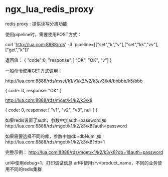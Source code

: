 # ngx_lua_redis_proxy

redis proxy : 提供读写分离功能

使用pipeline时，需要使用POST方式： 

curl 'http://lua.com:8888/rds' -d 'pipeline=[["set","k","v"],["set","kk","vv"],["get","k"]]'

返回值：
{
  "code":0,
  "response":[
    "OK",
    "OK",
    "v"]
}

一般命令使用GET方式调用：


http://lua.com:8888/rds/mset/k1/v1/k2/v2/k3/v3/k4/bbbbb/k5/bbb

{
  code: 0,
  response: "OK"
}


http://lua.com:8888/rds/mget/k1/k2/k3/k8

{
  code: 0,
  response: [
    "v1",
    "v2",
    "v3",
    null
  ]
}


如果redis设置了auth，参数中加auth=password,如http://lua.com:8888/rds/mget/k1/k2/k3/k8?auth=password

如果需要选择不同的库，参数中加db=dbNum ,如http://lua.com:8888/rds/mget/k1/k2/k3/k8?db=1

完整示例：
http://lua.com:8888/rds/mget/k1/k2/k3/k8?db=1&auth=password


url中使用debug=1，打印调试信息
url中使用srv=product_name，不同的业务使用不同的redis集群
